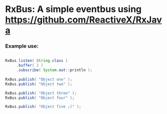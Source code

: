# RxBus: A simple eventbus using https://github.com/ReactiveX/RxJava

### Example use:

```java

RxBus.listen( String.class )
     .buffer( 2 )
     .subscribe( System.out::println );
        
RxBus.publish( "Object one" );
RxBus.publish( "Object two" );

RxBus.publish( "Object three" );
RxBus.publish( "Object four" );

RxBus.publish( "Object five ;(" );
```
